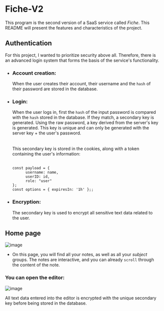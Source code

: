 # Fiche-V2
This program is the second version of a SaaS service called _Fiche_. This README will present the features and characteristics of the project.

## Authentication
For this project, I wanted to prioritize security above all. Therefore, there is an advanced login system that forms the basis of the service's functionality.

- ### Account creation:
  When the user creates their account, their username and the `hash` of their password are stored in the database.
  
- ### Login:
  When the user logs in, first the `hash` of the input password is compared with the `hash` stored in the database. If they match, a secondary key is generated. Using the raw password, a key derived from the server's key is generated. This key is unique and can only be generated with the server key + the user's password.
  <br>
  <br>
  <br>
  This secondary key is stored in the cookies, along with a token containing the user's information:
  <br>
  <br>
  ```
  const payload = {
        username: name,
        userID: id,
        role: "user"
  };
  const options = { expiresIn: '1h' };;
  ```

- ### Encryption:
  The secondary key is used to encrypt all sensitive text data related to the user.

## Home page

![image](https://github.com/user-attachments/assets/3b2ec84f-00f4-41a3-890b-b9fd7b529c05)

- On this page, you will find all your notes, as well as all your _subject_ groups. The notes are interactive, and you can already `scroll` through the content of the note.

### You can open the editor:


![image](https://github.com/user-attachments/assets/afd1b1a5-7165-41cb-99e7-ea5aa74ca83d)


All text data entered into the editor is encrypted with the unique secondary key before being stored in the database.

